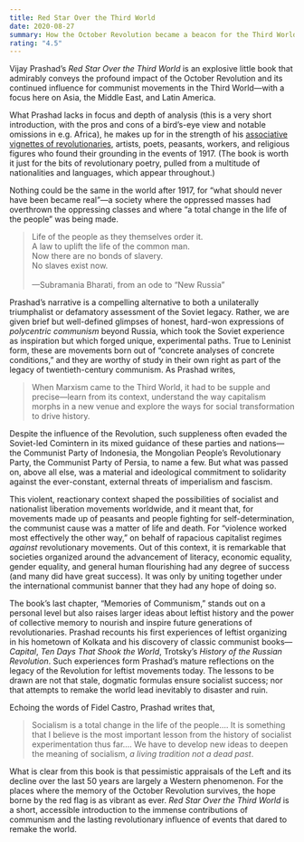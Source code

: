 ```yaml
---
title: Red Star Over the Third World
date: 2020-08-27
summary: How the October Revolution became a beacon for the Third World project.
rating: "4.5"
---
```


Vijay Prashad’s _Red Star Over the Third World_ is an explosive little book that admirably conveys the profound impact of the October Revolution and its continued influence for communist movements in the Third World—with a focus here on Asia, the Middle East, and Latin America.

What Prashad lacks in focus and depth of analysis (this is a very short introduction, with the pros and cons of a bird’s-eye view and notable omissions in e.g. Africa), he makes up for in the strength of his [associative vignettes of revolutionaries](https://www.plutobooks.com/9780745339665/red-star-over-the-third-world), artists, poets, peasants, workers, and religious figures who found their grounding in the events of 1917. (The book is worth it just for the bits of revolutionary poetry, pulled from a multitude of nationalities and languages, which appear throughout.)

Nothing could be the same in the world after 1917, for “what should never have been became real”—a society where the oppressed masses had overthrown the oppressing classes and where “a total change in the life of the people” was being made.

> Life of the people as they themselves order it.<br>A law to uplift the life of the common man.<br>Now there are no bonds of slavery.<br>No slaves exist now.<br><br>—Subramania Bharati, from an ode to “New Russia”

Prashad’s narrative is a compelling alternative to both a unilaterally triumphalist or defamatory assessment of the Soviet legacy. Rather, we are given brief but well-defined glimpses of honest, hard-won expressions of _polycentric communism_ beyond Russia, which took the Soviet experience as inspiration but which forged unique, experimental paths. True to Leninist form, these are movements born out of “concrete analyses of concrete conditions,” and they are worthy of study in their own right as part of the legacy of twentieth-century communism. As Prashad writes,

> When Marxism came to the Third World, it had to be supple and precise—learn from its context, understand the way capitalism morphs in a new venue and explore the ways for social transformation to drive history.

Despite the influence of the Revolution, such suppleness often evaded the Soviet-led Comintern in its mixed guidance of these parties and nations—the Communist Party of Indonesia, the Mongolian People’s Revolutionary Party, the Communist Party of Persia, to name a few. But what was passed on, above all else, was a material and ideological commitment to solidarity against the ever-constant, external threats of imperialism and fascism.

This violent, reactionary context shaped the possibilities of socialist and nationalist liberation movements worldwide, and it meant that, for movements made up of peasants and people fighting for self-determination, the communist cause was a matter of life and death. For “violence worked most effectively the other way,” on behalf of rapacious capitalist regimes _against_ revolutionary movements. Out of this context, it is remarkable that societies organized around the advancement of literacy, economic equality, gender equality, and general human flourishing had any degree of success (and many did have great success). It was only by uniting together under the international communist banner that they had any hope of doing so.

The book’s last chapter, “Memories of Communism,” stands out on a personal level but also raises larger ideas about leftist history and the power of collective memory to nourish and inspire future generations of revolutionaries. Prashad recounts his first experiences of leftist organizing in his hometown of Kolkata and his discovery of classic communist books—_Capital_, _Ten Days That Shook the World_, Trotsky’s _History of the Russian Revolution_. Such experiences form Prashad’s mature reflections on the legacy of the Revolution for leftist movements today. The lessons to be drawn are not that stale, dogmatic formulas ensure socialist success; nor that attempts to remake the world lead inevitably to disaster and ruin.

Echoing the words of Fidel Castro, Prashad writes that,

> Socialism is a total change in the life of the people.… It is something that I believe is the most important lesson from the history of socialist experimentation thus far.… We have to develop new ideas to deepen the meaning of socialism, _a living tradition not a dead past_.

What is clear from this book is that pessimistic appraisals of the Left and its decline over the last 50 years are largely a Western phenomenon. For the places where the memory of the October Revolution survives, the hope borne by the red flag is as vibrant as ever. _Red Star Over the Third World_ is a short, accessible introduction to the immense contributions of communism and the lasting revolutionary influence of events that dared to remake the world.
